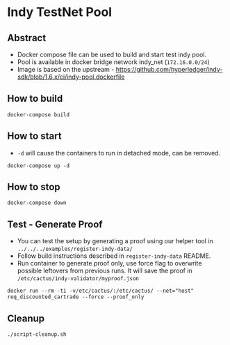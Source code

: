 # Indy TestNet Pool

## Abstract
- Docker compose file can be used to build and start test indy pool.
- Pool is available in docker bridge network indy_net (`172.16.0.0/24`)
- Image is based on the upstream - https://github.com/hyperledger/indy-sdk/blob/1.6.x/ci/indy-pool.dockerfile

## How to build
```
docker-compose build
```

## How to start
- `-d` will cause the containers to run in detached mode, can be removed.
```
docker-compose up -d
```

## How to stop
```
docker-compose down
```

## Test - Generate Proof
- You can test the setup by generating a proof using our helper tool in `../../../examples/register-indy-data/`
- Follow build instructions described in `register-indy-data` README.
- Run container to generate proof only, use force flag to overwrite possible leftovers from previous runs. It will save the proof in `/etc/cactus/indy-validator/myproof.json`
```
docker run --rm -ti -v/etc/cactus/:/etc/cactus/ --net="host" req_discounted_cartrade --force --proof_only
```

## Cleanup
```
./script-cleanup.sh
```
